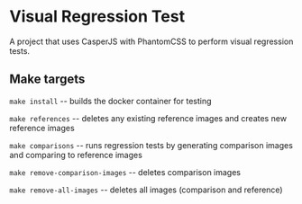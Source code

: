 # Visual Regression Test

A project that uses CasperJS with PhantomCSS to perform visual regression tests.

## Make targets

`make install` -- builds the docker container for testing

`make references` -- deletes any existing reference images and creates new reference images

`make comparisons` -- runs regression tests by generating comparison images and comparing to reference images

`make remove-comparison-images` -- deletes comparison images

`make remove-all-images` -- deletes all images (comparison and reference)
